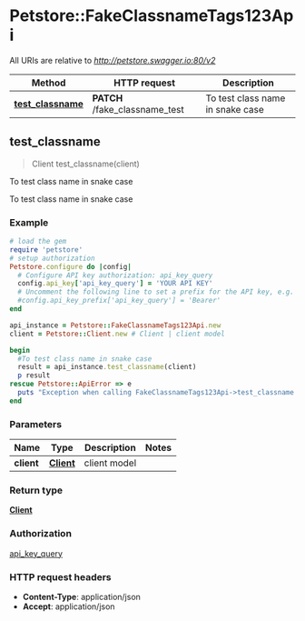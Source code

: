 # Petstore::FakeClassnameTags123Api

All URIs are relative to *http://petstore.swagger.io:80/v2*

| Method | HTTP request | Description |
| ------ | ------------ | ----------- |
| [**test_classname**](FakeClassnameTags123Api.md#test_classname) | **PATCH** /fake_classname_test | To test class name in snake case |


## test_classname

> Client test_classname(client)

To test class name in snake case

To test class name in snake case

### Example

```ruby
# load the gem
require 'petstore'
# setup authorization
Petstore.configure do |config|
  # Configure API key authorization: api_key_query
  config.api_key['api_key_query'] = 'YOUR API KEY'
  # Uncomment the following line to set a prefix for the API key, e.g. 'Bearer' (defaults to nil)
  #config.api_key_prefix['api_key_query'] = 'Bearer'
end

api_instance = Petstore::FakeClassnameTags123Api.new
client = Petstore::Client.new # Client | client model

begin
  #To test class name in snake case
  result = api_instance.test_classname(client)
  p result
rescue Petstore::ApiError => e
  puts "Exception when calling FakeClassnameTags123Api->test_classname: #{e}"
end
```

### Parameters

| Name | Type | Description | Notes |
| ---- | ---- | ----------- | ----- |
| **client** | [**Client**](Client.md) | client model |  |

### Return type

[**Client**](Client.md)

### Authorization

[api_key_query](../README.md#api_key_query)

### HTTP request headers

- **Content-Type**: application/json
- **Accept**: application/json

